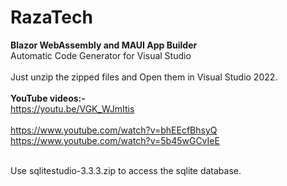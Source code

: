 # RazaTech
<strong>Blazor WebAssembly and MAUI App Builder</strong>
<br>
Automatic Code Generator for Visual Studio
<br><br>
Just unzip the zipped files and Open them in Visual Studio 2022.
<br><br>
<strong>YouTube videos:-</strong>
<br>
https://youtu.be/VGK_WJmItis<br><br>
https://www.youtube.com/watch?v=bhEEcfBhsyQ<br>
https://www.youtube.com/watch?v=5b45wGCvIeE

<br>
Use sqlitestudio-3.3.3.zip to access the sqlite database.
